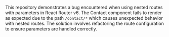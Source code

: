 This repository demonstrates a bug encountered when using nested routes with parameters in React Router v6. The Contact component fails to render as expected due to the path `/contact/*` which causes unexpected behavior with nested routes. The solution involves refactoring the route configuration to ensure parameters are handled correctly.